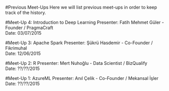 #Previous Meet-Ups
Here we will list previous meet-ups in order to keep track of the history.

#Meet-Up 4: Introduction to Deep Learning
Presenter: Fatih Mehmet Güler - Founder / PragmaCraft  
Date: 03/07/2015  

#Meet-Up 3: Apache Spark
Presenter: Şükrü Hasdemir - Co-Founder / Fikrimuhal  
Date: 12/06/2015  

#Meet-Up 2: R
Presenter: Mert Nuhoğlu - Data Scientist / BizQualify  
Date: ??/??/2015  

#Meet-Up 1: AzureML
Presenter: Anıl Çelik - Co-Founder / Mekansal İşler  
Date: ??/??/2015  
